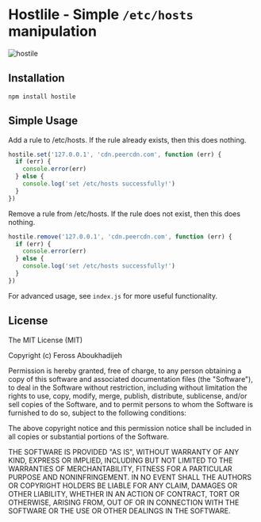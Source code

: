 # Hostlile - Simple `/etc/hosts` manipulation

![hostile](https://raw.github.com/feross/hostile/master/img.png)

## Installation

`npm install hostile`

## Simple Usage

Add a rule to /etc/hosts. If the rule already exists, then this does nothing.

```js
hostile.set('127.0.0.1', 'cdn.peercdn.com', function (err) {
  if (err) {
    console.error(err)
  } else {
    console.log('set /etc/hosts successfully!')
  }
})
```

Remove a rule from /etc/hosts. If the rule does not exist, then this does
nothing.

```js
hostile.remove('127.0.0.1', 'cdn.peercdn.com', function (err) {
  if (err) {
    console.error(err)
  } else {
    console.log('set /etc/hosts successfully!')
  }
})
```

For advanced usage, see `index.js` for more useful functionality.


## License

The MIT License (MIT)

Copyright (c) Feross Aboukhadijeh

Permission is hereby granted, free of charge, to any person obtaining a copy
of this software and associated documentation files (the "Software"), to deal
in the Software without restriction, including without limitation the rights
to use, copy, modify, merge, publish, distribute, sublicense, and/or sell
copies of the Software, and to permit persons to whom the Software is
furnished to do so, subject to the following conditions:

The above copyright notice and this permission notice shall be included in
all copies or substantial portions of the Software.

THE SOFTWARE IS PROVIDED "AS IS", WITHOUT WARRANTY OF ANY KIND, EXPRESS OR
IMPLIED, INCLUDING BUT NOT LIMITED TO THE WARRANTIES OF MERCHANTABILITY,
FITNESS FOR A PARTICULAR PURPOSE AND NONINFRINGEMENT. IN NO EVENT SHALL THE
AUTHORS OR COPYRIGHT HOLDERS BE LIABLE FOR ANY CLAIM, DAMAGES OR OTHER
LIABILITY, WHETHER IN AN ACTION OF CONTRACT, TORT OR OTHERWISE, ARISING FROM,
OUT OF OR IN CONNECTION WITH THE SOFTWARE OR THE USE OR OTHER DEALINGS IN
THE SOFTWARE.